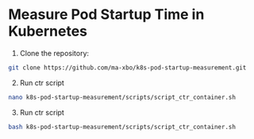 # Measure Pod Startup Time in Kubernetes

1. Clone the repository:
```bash
git clone https://github.com/ma-xbo/k8s-pod-startup-measurement.git
```

2. Run ctr script
```bash
nano k8s-pod-startup-measurement/scripts/script_ctr_container.sh
```

3. Run ctr script
```bash
bash k8s-pod-startup-measurement/scripts/script_ctr_container.sh
```